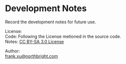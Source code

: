 # Development Notes

Record the development notes for future use.

License:  
Code: Following the License metioned in the source code.   
Notes: [CC BY-SA 3.0 License](http://creativecommons.org/licenses/by-sa/3.0/)

Author:  
frank.xu@northbright.com
